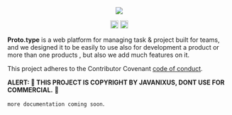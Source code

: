 <p align="center">
  <img src="https://i.imgur.com/yPy0yoJ.png">
</p>

<p align="center">
<a href="https://travis-ci.org/Javanixus/proto.type"><img src="https://travis-ci.org/Javanixus/proto.type.svg?branch=master" alt="Build status" height="18"></a>
<a href="https://badge.fury.io/gh/Javanixus%2Fproto.type"><img src="https://badge.fury.io/gh/Javanixus%2Fproto.type.svg" alt="GitHub version" height="18"></a>
</p>

**Proto.type** is a web platform for managing task & project built for teams, and we designed it to be easily to use also for development a product or more than one products , but also we add much features on it.


This project adheres to the Contributor Covenant [code of conduct](CODE_OF_CONDUCT.md).

**ALERT: 🚧 THIS PROJECT IS COPYRIGHT BY JAVANIXUS, DONT USE FOR COMMERCIAL.** 🚧

`more documentation coming soon`.

